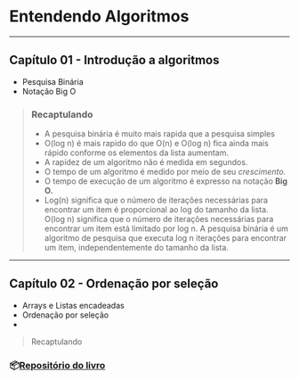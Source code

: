 # Entendendo Algoritmos

___
## Capítulo 01 - Introdução a algoritmos

- Pesquisa Binária
- Notação Big O

> ### Recaptulando
> - A pesquisa binária é muito mais rapida que a pesquisa simples
> - O(log n) é mais rapido do que O(n) e O(log n) fica ainda mais rápido conforme os elementos da lista aumentam.
> - A rapidez de um algoritmo não é medida em segundos.
> - O tempo de um algoritmo é medido por meio de seu _crescimento._
> - O tempo de execução de um algoritmo é expresso na notação **Big O.**
> - Log(n) significa que o número de iterações necessárias para encontrar um item é proporcional ao log do tamanho da lista.
O(log n) significa que o número de iterações necessárias para encontrar um item está limitado por log n.
A pesquisa binária é um algoritmo de pesquisa que executa log n iterações para encontrar um item, independentemente do tamanho da lista.
___
## Capítulo 02 -  Ordenação por seleção

- Arrays e Listas encadeadas
- Ordenação por seleção
- 
> Recaptulando

 
### 📦[Repositório do livro](https://github.com/egonschiele/grokking_algorithms)

